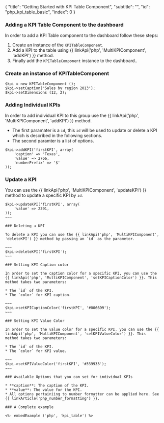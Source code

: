 <meta>
{
  "title": "Getting Started with KPI Table Component",
  "subtitle": "",
  "id": "php_kpi_table_basic",
  "index": 0
}
</meta>

### Adding a KPI Table Component to the dashboard

In order to add a KPI Table component to the dashboard follow these steps:
1. Create an instance of the `KPITableComponent`.
2. Add a KPI to the table using {{ linkApi('php', 'MultiKPIComponent', 'addKPI') }} method.
3. Finally add the `KPITableComponent` instance to the dashboard..

### Create an instance of KPITableComponent

~~~
$kpi = new KPITableComponent ();
$kpi->setCaption('Sales by region 2013');
$kpi->setDimensions (12, 2);
~~~

### Adding Individual KPIs

In order to add individual KPI to this group use the {{ linkApi('php', 'MultiKPIComponent', 'addKPI') }} method. 

* The first paramater is a `id`, this `id` will be used to update or delete a KPI which is described in the following sections.
* The second paramter is a list of options. 

~~~
$kpi->addKPI('firstKPI', array(
    'caption' => 'Texas',
    'value' => 2766,
    'numberPrefix' => '$'
));
~~~

### Update a KPI

You can use the {{ linkApi('php', 'MultiKPIComponent', 'updateKPI') }} method to update a specific KPI by `id`.

~~~~
$kpi->updateKPI('firstKPI', array(
    'value' => 2391,
));
~~~

### Deleting a KPI

To delete a KPI you can use the {{ linkApi('php', 'MultiKPIComponent', 'deleteKPI') }} method by passing an `id` as the parameter.

~~~
$kpi->deleteKPI('firstKPI');
~~~

### Setting KPI Caption color

In order to set the caption color for a specific KPI, you can use the {{ linkApi('php', 'MultiKPIComponent', 'setKPICaptionColor') }}. This method takes two parameters:

* The `id` of the KPI.
* The `color` for KPI caption.

~~~
$kpi->setKPICaptionColor('firstKPI', '#006699');
~~~

### Setting KPI Value Color

In order to set the value color for a specific KPI, you can use the {{ linkApi('php', 'MultiKPIComponent', 'setKPIValueColor') }}. This method takes two parameters:

* The `id` of the KPI.
* The `color` for KPI value.

~~~
$kpi->setKPIValueColor('firstKPI', '#339933');
~~~

### Available Options that you can set for individual KPIs

* **caption**: The caption of the KPI.
* **value**: The value for the KPI.
* All options pertainiing to number formatter can be applied here. See {{ linkArticle('php_number_formatting') }}.

### A Complete example

<%- embedExample ('php', 'kpi_table') %>

